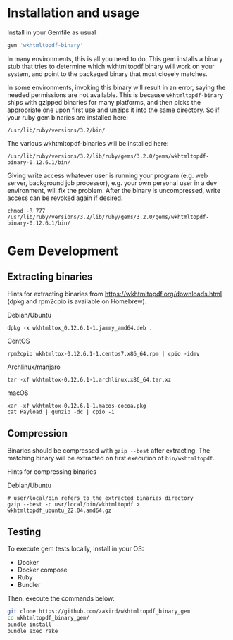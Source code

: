 # Installation and usage

Install in your Gemfile as usual

```ruby
gem 'wkhtmltopdf-binary'
```

In many environments, this is all you need to do. This gem installs a binary stub that tries to determine which wkhtmltopdf binary will work on your system, and point to the packaged binary that most closely matches.

In some environments, invoking this binary will result in an error, saying the needed permissions are not available.
This is because `wkhtmltopdf-binary` ships with gzipped binaries for many platforms, and then picks the appropriate one
upon first use and unzips it into the same directory. So if your ruby gem binaries are installed here:

    /usr/lib/ruby/versions/3.2/bin/

The various wkhtmltopdf-binaries will be installed here:

    /usr/lib/ruby/versions/3.2/lib/ruby/gems/3.2.0/gems/wkhtmltopdf-binary-0.12.6.1/bin/

Giving write access whatever user is running your program (e.g. web server, background job processor),
e.g. your own personal user in a dev environment, will fix the problem. After the binary is uncompressed, write access can be revoked again if desired.

    chmod -R 777 /usr/lib/ruby/versions/3.2/lib/ruby/gems/3.2.0/gems/wkhtmltopdf-binary-0.12.6.1/bin/

# Gem Development

## Extracting binaries

Hints for extracting binaries from https://wkhtmltopdf.org/downloads.html (dpkg and rpm2cpio is available on Homebrew).

Debian/Ubuntu

    dpkg -x wkhtmltox_0.12.6.1-1.jammy_amd64.deb .

CentOS

    rpm2cpio wkhtmltox-0.12.6.1-1.centos7.x86_64.rpm | cpio -idmv

Archlinux/manjaro

    tar -xf wkhtmltox-0.12.6.1-1.archlinux.x86_64.tar.xz

macOS

    xar -xf wkhtmltox-0.12.6.1-1.macos-cocoa.pkg
    cat Payload | gunzip -dc | cpio -i

## Compression

Binaries should be compressed with `gzip --best` after extracting. The matching binary will be extracted on first
execution of `bin/wkhtmltopdf`.

Hints for compressing binaries

Debian/Ubuntu

    # user/local/bin refers to the extracted binaries directory
    gzip --best -c usr/local/bin/wkhtmltopdf > wkhtmltopdf_ubuntu_22.04.amd64.gz

## Testing

To execute gem tests locally, install in your OS:

- Docker
- Docker compose
- Ruby
- Bundler

Then, execute the commands below:

```bash
git clone https://github.com/zakird/wkhtmltopdf_binary_gem
cd wkhtmltopdf_binary_gem/
bundle install
bundle exec rake
```
